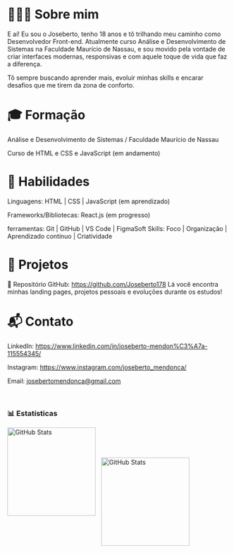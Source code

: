<h1>👨🏻‍💻 Sobre mim</h1>

E aí! Eu sou o Joseberto, tenho 18 anos e tô trilhando meu caminho como Desenvolvedor Front-end. Atualmente curso Análise e Desenvolvimento de Sistemas na Faculdade Maurício de Nassau, e sou movido pela vontade de criar interfaces modernas, responsivas e com aquele toque de vida que faz a diferença.

Tô sempre buscando aprender mais, evoluir minhas skills e encarar desafios que me tirem da zona de conforto.

<h1>🎓 Formação </h1>

Análise e Desenvolvimento de Sistemas / Faculdade Maurício de Nassau

Curso de HTML e CSS e JavaScript (em andamento)

<h1>💪 Habilidades </h1>

Linguagens: HTML | CSS | JavaScript (em aprendizado) 

Frameworks/Bibliotecas: React.js (em progresso) 

ferramentas: Git | GitHub | VS Code | FigmaSoft Skills: Foco | Organização | Aprendizado contínuo | Criatividade

<h1>🚀 Projetos </h1>

📂 Repositório GitHub: https://github.com/Joseberto178 Lá você encontra minhas landing pages, projetos pessoais e evoluções durante os estudos!

 <h1>📬 Contato </h1>

LinkedIn: https://www.linkedin.com/in/joseberto-mendon%C3%A7a-115554345/

Instagram: https://www.instagram.com/joseberto_mendonca/

Email: josebertomendonca@gmail.com







<br/>

### 📊 Estatísticas

<p>
  <img 
    align="left" 
    alt="GitHub Stats" 
    height="200" 
    style="padding-right: 10px;" 
    src="https://github-readme-stats.vercel.app/api?username=Joseberto178&theme=tokyonight&include_all_commits=true&locale=pt-br" 
  />
<br> </br>
<br>
    <br>
<img 
      align="left" 
      alt="GitHub Stats" 
      height="200" 
      src="https://github-readme-stats.vercel.app/api/top-langs/?username=Joseberto178&theme=tokyonight&layout=compact&custom_title=Tecnologias&langs_count=9" 
  />

</p>

